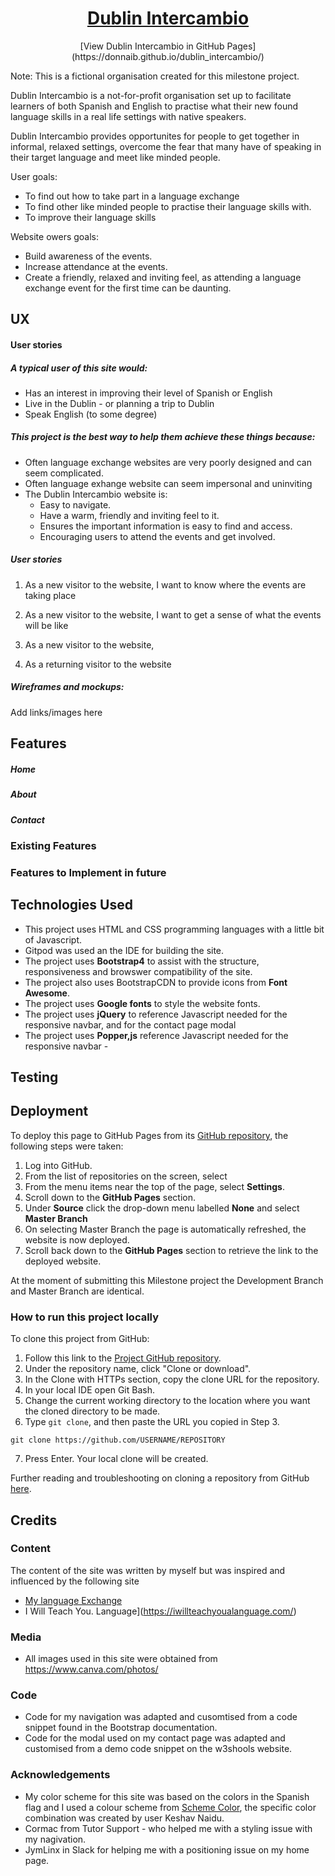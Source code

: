 <h1 align="center">
  <a href="">Dublin Intercambio</a>
</h1>

<div align="center"> 
[View Dublin Intercambio in GitHub Pages](https://donnaib.github.io/dublin_intercambio/)
</div>

Note: This is a fictional organisation created for this milestone project.

Dublin Intercambio is a not-for-profit organisation set up to facilitate learners of both Spanish and English to practise what their new found language skills in a real life settings with native speakers. 

Dublin Intercambio provides opportunites for people to get together in informal, relaxed settings, overcome the fear that many have of speaking in their target language and meet like minded people.

User goals:
* To find out how to take part in a language exchange
* To find other like minded people to practise their language skills with.
* To  improve their language skills

Website owers goals:
* Build awareness of the events.
* Increase attendance at the events.
* Create a friendly, relaxed and inviting feel, as attending a language exchange event for the first time can be daunting.

 
## UX

#### User stories

##### A typical user of this site would:
* Has an interest in improving their level of Spanish or English
* Live in the Dublin - or planning a trip to Dublin
* Speak English (to some degree)

##### This project is the best way to help them achieve these things because:
* Often language exchange websites are very poorly designed and can seem complicated.
* Often language exhange website can seem impersonal and uninviting
* The Dublin Intercambio website is:
    * Easy to navigate.
    * Have a warm, friendly and inviting feel to it.
    * Ensures the important information is easy to find and access.
    * Encouraging users to attend the events and get involved.

##### User stories
1. As a new visitor to the website, I want to know where the events are taking place
2. As a new visitor to the website, I want to get a sense of what the events will be like
3. As a new visitor to the website, 

9. As a returning visitor to the website

##### Wireframes and mockups: 

Add links/images here

## Features

##### Home

##### About

##### Contact


### Existing Features


### Features to Implement in future


## Technologies Used
- This project uses HTML and CSS programming languages with a little bit of Javascript.
- Gitpod was used an the IDE for building the site.
- The project uses **Bootstrap4** to assist with the structure, responsiveness and browswer compatibility of the site. 
- The project also uses BootstrapCDN to provide icons from **Font Awesome**.
- The project uses **Google fonts** to style the website fonts.
- The project uses **jQuery** to reference Javascript needed for the responsive navbar, and for the contact page modal
- The project uses **Popper,js** reference Javascript needed for the responsive navbar - 
<!-- - [AutoPrefixer](https://autoprefixer.github.io/)
    - This project used **AutoPrefixer** to make sure the css code is valid for all browsers. -->



## Testing 


## Deployment

To deploy this page to GitHub Pages from its [GitHub repository](https://github.com/DonnaIB/dublin_intercambio), the following steps were taken: 
1. Log into GitHub. 
2. From the list of repositories on the screen, select 
3. From the menu items near the top of the page, select **Settings**.
4. Scroll down to the **GitHub Pages** section.
5. Under **Source** click the drop-down menu labelled **None** and select **Master Branch**
6. On selecting Master Branch the page is automatically refreshed, the website is now deployed. 
7. Scroll back down to the **GitHub Pages** section to retrieve the link to the deployed website.

At the moment of submitting this Milestone project the Development Branch and Master Branch are identical. 

### How to run this project locally

To clone this project from GitHub:
1. Follow this link to the [Project GitHub repository](https://github.com/DonnaIB/dublin_intercambio).
2. Under the repository name, click "Clone or download".
3. In the Clone with HTTPs section, copy the clone URL for the repository. 
4. In your local IDE open Git Bash.
5. Change the current working directory to the location where you want the cloned directory to be made.
6. Type ```git clone```, and then paste the URL you copied in Step 3.
```console
git clone https://github.com/USERNAME/REPOSITORY
```
7. Press Enter. Your local clone will be created.

Further reading and troubleshooting on cloning a repository from GitHub [here](https://help.github.com/en/articles/cloning-a-repository).

## Credits

### Content
The content of the site was written by myself but was inspired and influenced by the following site
* [My language Exchange](https://www.mylanguageexchange.com/)
* I Will Teach You. Language](https://iwillteachyoualanguage.com/)

### Media
- All images used in this site were obtained from https://www.canva.com/photos/

### Code
- Code for my navigation was adapted and cusomtised from a code snippet found in the Bootstrap documentation.
- Code for the modal used on my contact page was adapted and customised from a demo code snippet on the w3shools website.

### Acknowledgements

* My color scheme for this site was based on the colors in the Spanish flag and I used a colour scheme from [Scheme Color](https://www.schemecolor.com/spain-flag-colors.php), the specific color combination was created by user Keshav Naidu.
* Cormac from Tutor Support - who helped me with a styling issue with my nagivation.
* JymLinx in Slack for helping me with a positioning issue on my home page.



